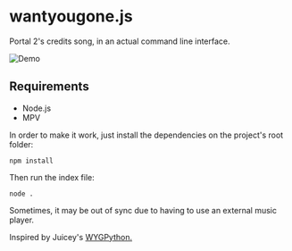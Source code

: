 # wantyougone.js

Portal 2's credits song, in an actual command line interface.

![Demo](program.gif)

## Requirements
- Node.js
- MPV

In order to make it work, just install the dependencies on the project's root folder:
```
npm install
```
Then run the index file:
```
node .
```
Sometimes, it may be out of sync due to having to use an external music player.

Inspired by Juicey's [WYGPython.](https://github.com/create-juicey-app/wantyougone)
